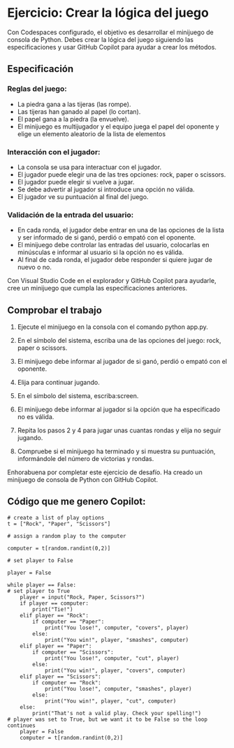 # Ejercicio: Crear la lógica del juego

Con Codespaces configurado, el objetivo es desarrollar el minijuego de consola de Python. Debes crear la lógica del juego siguiendo las especificaciones y usar GitHub Copilot para ayudar a crear los métodos.

## Especificación

### Reglas del juego:

-   La piedra gana a las tijeras (las rompe).
-   Las tijeras han ganado al papel (lo cortan).
-   El papel gana a la piedra (la envuelve).
-   El minijuego es multijugador y el equipo juega el papel del oponente y elige un elemento aleatorio de la lista de elementos

### Interacción con el jugador:

-   La consola se usa para interactuar con el jugador.
-   El jugador puede elegir una de las tres opciones: rock, paper o scissors.
-   El jugador puede elegir si vuelve a jugar.
-   Se debe advertir al jugador si introduce una opción no válida.
-   El jugador ve su puntuación al final del juego.

### Validación de la entrada del usuario:

-   En cada ronda, el jugador debe entrar en una de las opciones de la lista y ser informado de si ganó, perdió o empató con el oponente.
-   El minijuego debe controlar las entradas del usuario, colocarlas en minúsculas e informar al usuario si la opción no es válida.
-   Al final de cada ronda, el jugador debe responder si quiere jugar de nuevo o no.

Con Visual Studio Code en el explorador y GitHub Copilot para ayudarle, cree un minijuego que cumpla las especificaciones anteriores.

## Comprobar el trabajo

1. Ejecute el minijuego en la consola con el comando python app.py.

2. En el símbolo del sistema, escriba una de las opciones del juego: rock, paper o scissors.

3. El minijuego debe informar al jugador de si ganó, perdió o empató con el oponente.

4. Elija para continuar jugando.

5. En el símbolo del sistema, escriba:screen.

6. El minijuego debe informar al jugador si la opción que ha especificado no es válida.

7. Repita los pasos 2 y 4 para jugar unas cuantas rondas y elija no seguir jugando.

8. Compruebe si el minijuego ha terminado y si muestra su puntuación, informándole del número de victorias y rondas.

Enhorabuena por completar este ejercicio de desafío. Ha creado un minijuego de consola de Python con GitHub Copilot.

## Código que me genero Copilot:

    # create a list of play options
    t = ["Rock", "Paper", "Scissors"]

    # assign a random play to the computer

    computer = t[random.randint(0,2)]

    # set player to False

    player = False

    while player == False:
    # set player to True
        player = input("Rock, Paper, Scissors?")
        if player == computer:
            print("Tie!")
        elif player == "Rock":
            if computer == "Paper":
                print("You lose!", computer, "covers", player)
            else:
                print("You win!", player, "smashes", computer)
        elif player == "Paper":
            if computer == "Scissors":
                print("You lose!", computer, "cut", player)
            else:
                print("You win!", player, "covers", computer)
        elif player == "Scissors":
            if computer == "Rock":
                print("You lose!", computer, "smashes", player)
            else:
                print("You win!", player, "cut", computer)
        else:
            print("That's not a valid play. Check your spelling!")
    # player was set to True, but we want it to be False so the loop continues
        player = False
        computer = t[random.randint(0,2)]
